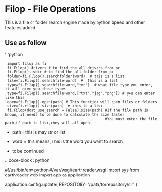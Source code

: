Filop - File Operations
====================

This is a file or folder search engine made by python
Speed and other features added

Use as follow
-------

'''python

     import filop as fi
     fi.Filop().drivers # to find the all drivers from pc
     fi.Filop().isdir # to find the all folder from pc
     folder=fi.Filop().searchfolder(word)  # this is a list
     file=fi.Filop().searchfile(word)  #  this is a list
     type=fi.Filop().searchfile(word,"txt")  # what file type you enter, it will give you these types
     type=fi.Filop().searchfile(word,["txt","jpg","png"]) # you can enter like this
     open=fi.Filop().open(path) # This function will open files or folders
     size=fi.Filop().size(path)  # this is a list
     fi.Filop(dont_use_search = False).size(path) #If the file path is known, it needs to be done to calculate the size faster
                                                  #You must enter the file path,if path is list,they will all open'''
                                                  
- path= this is may str or list
- word = this means ,This is the word you want to search

- to be continued

.. code-block:: python

   #!/usr/bin/env python
   #/var/wsgi/earthreader.wsgi
   import sys
   from earthreader.web import app as application

   application.config.update(
       REPOSITORY='/path/to/repository/dir'
   )


